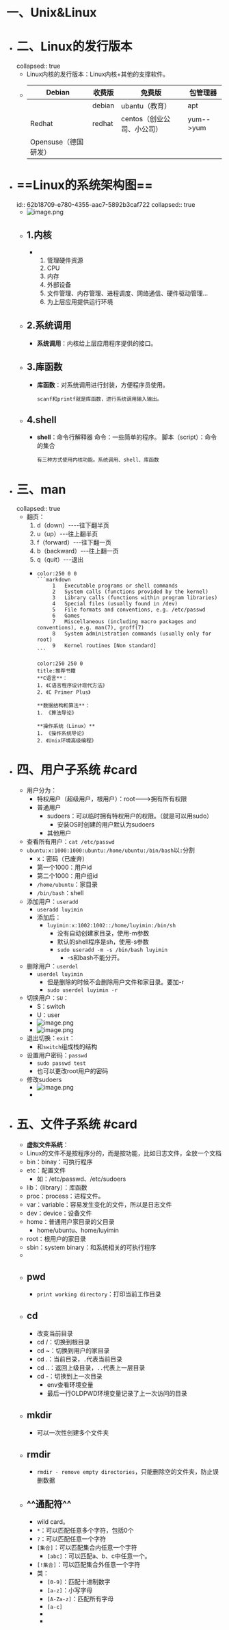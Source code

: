 # 一、Unix&Linux
- # 二、Linux的发行版本
  collapsed:: true
	- Linux内核的发行版本：Linux内核+其他的支撑软件。
	- | Debian               | 收费版 | 免费版                     | 包管理器  |
	  | -------------------- | ------ | -------------------------- | --------- |
	  |                      | debian | ubantu（教育）             | apt       |
	  | Redhat               | redhat | centos（创业公司、小公司） | yum-->yum |
	  | Opensuse（德国研发） |        |                            |           |
- # ==Linux的系统架构图==
  id:: 62b18709-e780-4355-aac7-5892b3caf722
  collapsed:: true
	- ![image.png](../assets/image_1655809191717_0.png)
	- ## 1.内核
		- 1. 管理硬件资源
		  	1. CPU
		  	2. 内存
		  	3. 外部设备
		  	4. 文件管理、内存管理、进程调度、网络通信、硬件驱动管理...
		  2. 为上层应用提供运行环境
	- ## 2.系统调用
		- **系统调用**：内核给上层应用程序提供的接口。
	- ## 3.库函数
		- **库函数**：对系统调用进行封装，方便程序员使用。
		  ```ad-note
		  scanf和printf就是库函数，进行系统调用输入输出。
		  ```
	- ## 4.shell
		- **shell**：命令行解释器
		  命令：一些简单的程序。
		  脚本（script）：命令的集合
		  
		  ```ad-note
		  有三种方式使用内核功能。系统调用、shell、库函数
		  ```
- # 三、man
  collapsed:: true
	- 翻页：
	  1. d（down）----往下翻半页
	  2. u（up）---往上翻半页
	  3. f（forward）---往下翻一页
	  4. b（backward）---往上翻一页
	  5. q（quit）---退出
		- ````ad-note
		  color:250 0 0
		  ```markdown
		       1   Executable programs or shell commands
		       2   System calls (functions provided by the kernel)
		       3   Library calls (functions within program libraries)
		       4   Special files (usually found in /dev)
		       5   File formats and conventions, e.g. /etc/passwd
		       6   Games
		       7   Miscellaneous (including macro packages and conventions), e.g. man(7), groff(7)
		       8   System administration commands (usually only for root)
		       9   Kernel routines [Non standard]
		  ```
		  ````
		  
		  
		  
		  ```ad-note
		  color:250 250 0 
		  title:推荐书籍
		  **C语言**：
		  1. 《C语言程序设计现代方法》
		  2. 《C Primer Plus》
		  
		  **数据结构和算法**：
		  1. 《算法导论》
		  
		  **操作系统（Linux）**
		  1. 《操作系统导论》
		  2. 《Unix环境高级编程》
		  ```
- # 四、用户子系统 #card
	- 用户分为：
		- 特权用户（超级用户，根用户）：root--->拥有所有权限
		- 普通用户
			- sudoers：可以临时拥有特权用户的权限。（就是可以用sudo）
				- 安装OS时创建的用户默认为sudoers
			- 其他用户
	- 查看所有用户：`cat /etc/passwd`
	- `ubuntu:x:1000:1000:ubuntu:/home/ubuntu:/bin/bash`以`:`分割
		- x：密码（已废弃）
		- 第一个1000：用户id
		- 第二个1000：用户组id
		- `/home/ubuntu`：家目录
		- `/bin/bash`：shell
	- 添加用户：`useradd`
		- `useradd luyimin`
		- 添加后：
			- `luyimin:x:1002:1002::/home/luyimin:/bin/sh`
				- 没有自动创建家目录，使用-m参数
				- 默认的shell程序是sh，使用-s参数
				- `sudo useradd -m -s /bin/bash luyimin`
					- -s和bash不能分开。
	- 删除用户：`userdel`
		- `userdel luyimin`
			- 但是删除的时候不会删除用户文件和家目录。要加-r
			- `sudo userdel luyimin -r`
	- 切换用户：`SU`：
		- S：switch
		- U：user
		- ![image.png](../assets/image_1655802791951_0.png)
		- ![image.png](../assets/image_1655802809122_0.png)
	- 退出切换：`exit`：
		- 和`switch`组成栈的结构
	- 设置用户密码：`passwd`
		- `sudo passwd test`
		- 也可以更改root用户的密码
	- 修改sudoers
		- ![image.png](../assets/image_1655803350720_0.png)
		-
- # 五、文件子系统 #card
	- **虚拟文件系统**：
	- Linux的文件不是按程序分的，而是按功能，比如日志文件，全放一个文档
	- bin：binay：可执行程序
	- etc：配置文件
		- 如：/etc/passwd、/etc/sudoers
	- lib：（library）：库函数
	- proc：process：进程文件。
	- var：variable：容易发生变化的文件，所以是日志文件
	- dev：device：设备文件
	- home：普通用户家目录的父目录
		- home/ubuntu、home/luyimin
	- root：根用户的家目录
	- sbin：system binary：和系统相关的可执行程序
	-
	- ## pwd
		- `print working directory`：打印当前工作目录
	- ## cd
		- 改变当前目录
		- cd /：切换到根目录
		- cd ~：切换到用户的家目录
		- cd .：当前目录，`.`代表当前目录
		- cd ..：返回上级目录，`..`代表上一层目录
		- cd -：切换到上一次目录
			- env查看环境变量
			- 最后一行OLDPWD环境变量记录了上一次访问的目录
	- ## mkdir
		- 可以一次性创建多个文件夹
	- ## rmdir
		- `rmdir - remove empty directories`，只能删除空的文件夹，防止误删数据
	- ## ^^通配符^^
		- wild card。
		- `*`：可以匹配任意多个字符，包括0个
		- `?`：可以匹配任意一个字符
		- `[集合]`：可以匹配集合内任意一个字符
			- `[abc]`：可以匹配a、b、c中任意一个。
		- `[!集合]`：可以匹配集合外任意一个字符
		- 类：
			- `[0-9]`：匹配十进制数字
			- `[a-z]`：小写字母
			- `[A-Za-z]`：匹配所有字母
			- `[a-c]`
			-
			-